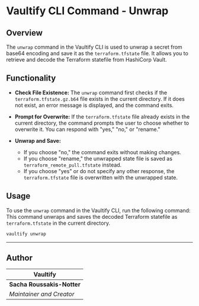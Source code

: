 <!-- // ########################################################################################
// # ██████╗ ██╗   ██╗██╗   ██╗███╗   ██╗     ██████╗ ██████╗  ██████╗ ██╗   ██╗██████╗   #
// # ██╔══██╗██║   ██║██║   ██║████╗  ██║    ██╔════╝ ██╔══██╗██╔═══██╗██║   ██║██╔══██╗  #
// # ██████╔╝██║   ██║██║   ██║██╔██╗ ██║    ██║  ███╗██████╔╝██║   ██║██║   ██║██████╔╝  #
// # ██╔══██╗██║   ██║██║   ██║██║╚██╗██║    ██║   ██║██╔══██╗██║   ██║██║   ██║██╔═══╝   #
// # ██████╔╝╚██████╔╝╚██████╔╝██║ ╚████║    ╚██████╔╝██║  ██║╚██████╔╝╚██████╔╝██║       #
// # ╚═════╝  ╚═════╝  ╚═════╝ ╚═╝  ╚═══╝     ╚═════╝ ╚═╝  ╚═╝ ╚═════╝  ╚═════╝ ╚═╝       #
// # Author: Sacha Roussakis-Notter														  #
// # Project: Vaultify																	  #
// # Description: Easily push, pull and encrypt tofu and terraform statefiles from Vault. #
// ######################################################################################## -->

# Vaultify CLI Command - Unwrap

## Overview
The `unwrap` command in the Vaultify CLI is used to unwrap a secret from base64 encoding and save it as the `terraform.tfstate` file. It allows you to retrieve and decode the Terraform statefile from HashiCorp Vault.

## Functionality
- **Check File Existence:**
  The `unwrap` command first checks if the `terraform.tfstate.gz.b64` file exists in the current directory. If it does not exist, an error message is displayed, and the command exits.

- **Prompt for Overwrite:**
  If the `terraform.tfstate` file already exists in the current directory, the command prompts the user to choose whether to overwrite it. You can respond with "yes," "no," or "rename."

- **Unwrap and Save:**
  - If you choose "no," the command exits without making changes.
  - If you choose "rename," the unwrapped state file is saved as `terraform_remote_pull.tfstate` instead.
  - If you choose "yes" or do not specify any other response, the `terraform.tfstate` file is overwritten with the unwrapped state.

## Usage
To use the `unwrap` command in the Vaultify CLI, run the following command:
This command unwraps and saves the decoded Terraform statefile as `terraform.tfstate` in the current directory.

```bash
vaultify unwrap
```

---

## Author

| Vaultify                  |
| ----------------------- |
| **Sacha Roussakis-Notter** |
| *Maintainer and Creator* |
